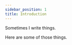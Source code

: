 ```yaml
---
sidebar_position: 1
title: Introduction
---
```


Sometimes I write things.

Here are some of those things.


<!-- - [The Ultimatum](/writing/the-ultimatum/) - A fictional series of thoughts, scenes, and stories following on from a singular event in human history.

- [The man who forgot himself](/writing/the-man-who-forgot-himself/) - A series of thoughts and observations relating to what I am coming to realise is my own particular form of neuro-divergence. -->